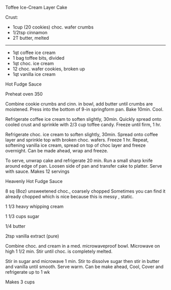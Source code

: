 Toffee Ice-Cream Layer Cake

 

Crust:

- 1cup (20 cookies) choc. wafer crumbs
- 1/2tsp cinnamon
- 2T butter, melted

_______________

- 1qt coffee ice cream
- 1 bag toffee bits, divided
- 1qt choc. ice cream
- 12 choc. wafer cookies, broken up
- 1qt vanilla ice cream


Hot Fudge Sauce

Preheat oven 350

Combine cookie crumbs and cinn. in bowl, add butter until crumbs are moistened.  Press into the bottom of 9-in springform pan. Bake 10min.  Cool.

Refrigerate coffee ice cream to soften slightly, 30min.  Quickly spread onto cooled crust and sprinkle with 2/3 cup toffee candy.  Freeze until firm, 1 hr.

Refrigerate choc. ice cream to soften slightly, 30min. Spread onto coffee layer and sprinkle top with broken choc. wafers.  Freeze 1 hr.  Repeat, softening vanilla ice cream, spread on top of choc layer and freeze overnight.  Can be made ahead, wrap and freeze.

To serve, unwrap cake and refrigerate 20 min.  Run a small sharp knife around edge of pan.  Loosen side of pan and transfer cake to platter.  Serve with sauce. Makes 12 servings

 

Heavenly Hot Fudge Sauce

8 sq (8oz) unsweetened choc., coarsely chopped  Sometimes you can find it already chopped which is nice because this is messy , static.

1 1/3 heavy whipping cream

1 1/3 cups sugar

1/4 butter

2tsp vanilla extract (pure)

Combine choc. and cream in a med. microwaveproof bowl.  Microwave on high 1 1/2 min.  Stir until choc. is completely melted.

Stir in sugar and microwave 1 min.  Stir to dissolve sugar then stir in butter and vanilla until smooth.  Serve warm.  Can be make ahead, Cool, Cover and refrigerate up to 1 wk 

Makes 3 cups
